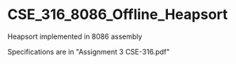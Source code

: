 # CSE_316_8086_Offline_Heapsort
Heapsort implemented in 8086 assembly

Specifications are in "Assignment 3 CSE-316.pdf"
